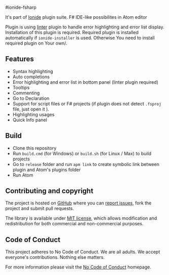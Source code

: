 #ionide-fsharp


It's part of [Ionide](ionide.io) plugin suite.
F# IDE-like possibilites in Atom editor

Plugin is using [linter](https://atom.io/packages/linter) plugin to handle error highlighting and error list display. Installation of this plugin is required.
Required plugin is installed automatically if `ionide-installer` is used. Otherwise You need to install required plugin on Your own/.

## Features

- Syntax highlighting
- Auto completions
- Error highlighting and error list in bottom panel (linter plugin required)
- Tooltips
- Commenting
- Go to Declaration
- Support for script files or F# projects (if plugin does not detect `.fsproj` file, just open it ).
- Highlighting usages
- Quick Info panel  

## Build

* Clone this repository
* Run `build.cmd` (for Windows) or `build.sh` (for Linux / Max) to build projects
* Go to `release` folder and run `apm link` to create symbolic link between plugin and Atom's plugins folder
* Run Atom

## Contributing and copyright

The project is hosted on [GitHub](https://github.com/ionide/ionide-fsharp) where you can [report issues](https://github.com/ionide/ionide-fsharp/issues), fork
the project and submit pull requests.

The library is available under [MIT license](https://github.com/ionide/ionide-fsharp/blob/master/LICENSE.md), which allows modification and
redistribution for both commercial and non-commercial purposes.

## Code of Conduct

This project adheres to No Code of Conduct. We are all adults. We accept everyone's contributions. Nothing else matters.

For more information please visit the [No Code of Conduct](https://github.com/domgetter/NCoC) homepage.
